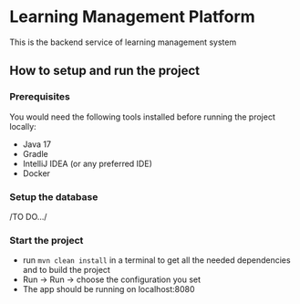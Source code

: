 # Learning Management Platform

This is the backend service of learning management system

## How to setup and run the project

### Prerequisites

You would need the following tools installed before running the project locally:

- Java 17
- Gradle
- IntelliJ IDEA (or any preferred IDE)
- Docker

### Setup the database

/TO DO.../

### Start the project

  - run `mvn clean install` in a terminal to get all the needed dependencies and to build the project
  - Run -> Run -> choose the configuration you set
  - The app should be running on localhost:8080

